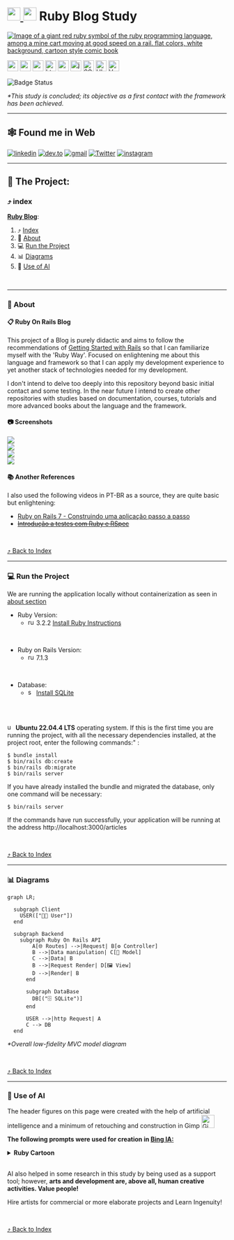 <a id="ruby-blog"></a>
# [<img src="./docs/assets/images/icons/ruby-high-res.svg" width="30px" height="30px" alt="ruby logo" title="Ruby"> <img src="./docs/assets/images/icons/rails-high-rails.svg" width="30px" height="30px" alt="ruby on rails logo" title="Ruby on Rails">](#ruby-blog) Ruby Blog Study

<!-- 
    Logo image generated by Bing IA: https://www.bing.com/images/create/
    Prompt: Image of a giant red ruby ​​symbol of the ruby ​​programming language, among a mine cart moving at good speed on a rail. flat colors, white background, cartoon style comic book
-->
[<img src="./docs/assets/images/layout/header_title.png" alt="Image of a giant red ruby ​​symbol of the ruby ​​programming language, among a mine cart moving at good speed on a rail. flat colors, white background, cartoon style comic book" title="Blog in Ruby on Rails Project Header" />](#ruby-blog)

<!-- 
    icons by:
    https://devicon.dev/
    https://simpleicons.org/
-->
[<img src="./docs/assets/images/icons/ruby.svg" width="25px" height="25px" alt="ruby logo" title="Ruby">](https://www.ruby-lang.org/en/) [<img src="./docs/assets/images/icons/rubygems.svg" width="25px" height="25px" alt="rubygems logo" title="Ruby Gems">](https://rubygems.org/) [<img src="./docs/assets/images/icons/rubyonrails.svg" width="25px" height="25px" alt="rubyonrails logo" title="Ruby On Rails">](https://rubyonrails.org/) [<img src="./docs/assets/images/icons/html5.svg" width="25px" height="25px" alt="html 5 logo" title="HTML 5">](https://dev.w3.org/html5/spec-LC/) [<img src="./docs/assets/images/icons/css3.svg" width="25px" height="25px" alt="css 3 logo" title="CSS 3">](https://www.w3.org/Style/CSS/Overview.en.html) [<img src="./docs/assets/images/icons/javascript.svg" width="25px" height="25px" alt="javascript logo" title="JavaScript">](https://developer.mozilla.org/en-US/docs/Web/JavaScript)  [<img src="./docs/assets/images/icons/sqlite.svg" width="25px" height="25px" alt="SQlite" title="SQlite">](https://www.sqlite.org/index.html) [<img src="./docs/assets/images/icons/ubuntu.svg" width="25px" height="25px Logo" title="Ubunto" alt="Ubunto" />](https://ubuntu.com/) [<img src="./docs/assets/images/icons/visualstudiocode.svg" width="25px" height="25px" alt="VsCode Logo" title="VsCode">](https://code.visualstudio.com/) 

<!--
[<img src="./docs/assets/images/icons/nodedotjs.svg" width="25px" height="25px" alt="nodedotjs logo" title="NodeJS">](https://nodejs.org/en) [<img src="./docs/assets/images/icons/webpack.svg" width="25px" height="25px" alt="webpack logo" title="WebPack">](https://webpack.js.org/)

[<img src="./docs/assets/images/icons/cucumber.svg" width="25px" height="25px" alt="cucumber logo" title="Cucumber">](https://cucumber.io/)

[<img src="./docs/assets/images/icons/bootstrap.svg" width="25px" height="25px" alt="bootstrap logo" title="Bootstrap">](https://getbootstrap.com/)

[<img src="./docs/assets/images/icons/rubymine.svg" width="25px" height="25px" alt="rubymine ide logo" title="RubyMine IDE">](https://www.jetbrains.com/ruby/download/#section=linux) [<img src="./docs/assets/images/icons/docker.svg" width="25px" height="25px" alt="docker logo" title="Docker">](https://www.docker.com/) [<img src="./docs/assets/images/icons/githubactions.svg" width="25px" height="25px" alt="githubactions logo" title="Github Actions">](https://docs.github.com/pt/actions)
-->

![Badge Status](https://img.shields.io/badge/STATUS-CLOSED_🔐-blue) <!--![Badge GitHubActions]()-->

_*This study is concluded; its objective as a first contact with the framework has been achieved._

---

## 🕸️ Found me in Web

[![linkedin](https://img.shields.io/badge/Linkedin-0A66C2?style=for-the-badge&logo=linkedin&logoColor=white)](https://www.linkedin.com/in/jos%C3%A9-r-99896a39/) [![dev.to](https://img.shields.io/badge/dev.to-0A0A0A?style=for-the-badge&logo=devdotto&logoColor=white)](https://dev.to/learningenuity) [![gmail](https://img.shields.io/badge/Gmail-D14836?style=for-the-badge&logo=gmail&logoColor=white)](mailto:learningenuity@gmail.com) [![Twitter](https://img.shields.io/badge/Twitter-1DA1F2?style=for-the-badge&logo=twitter&logoColor=white)](https://twitter.com/aromademirtilo) [![instagram](https://img.shields.io/badge/Instagram-E4405F?style=for-the-badge&logo=instagram&logoColor=white)](https://www.instagram.com/learningenuity) 

---

## 📁 The Project:

<a id="index"></a>
### ⤴️ index

__[Ruby Blog](#ruby-blog)__:<br/>
  1. ⤴️ [Index](#index)
  2. 📗 [About](#about)
  3. 💻 [Run the Project](#run)
  4. 📊 [Diagrams](#diagrams)
  5. 🤖 [Use of AI](#ia)
 
<br/>

---

<a id="about"></a>
### 📗 About

#### 📋 Ruby On Rails Blog

This project of a Blog is purely didactic and aims to follow the recommendations of [Getting Started with Rails](https://guides.rubyonrails.org/getting_started.html) so that I can familiarize myself with the 'Ruby Way'. Focused on enlightening me about this language and framework so that I can apply my development experience to yet another stack of technologies needed for my development.

I don't intend to delve too deeply into this repository beyond basic initial contact and some testing. In the near future I intend to create other repositories with studies based on documentation, courses, tutorials and more advanced books about the language and the framework.

#### 📷 Screenshots

<img src="./docs/assets/images/screenshots/retrieve_articles.png"> <br/>
<img src="./docs/assets/images/screenshots/retrieve_article.png"> <br/>
<img src="./docs/assets/images/screenshots/edit_article.png"> <br/>
<img src="./docs/assets/images/screenshots/new_article.png"> <br/>

#### 📚 Another References

I also used the following videos in PT-BR as a source, they are quite basic but enlightening:
- [Ruby on Rails 7 - Construindo uma aplicação passo a passo](https://www.youtube.com/watch?v=Ldvdovngwhs)
- ~~[Introdução a testes com Ruby e RSpec](https://www.youtube.com/watch?v=mIP_6jKjF4A)~~

<br/>

[⤴️ Back to Index](#index)

---

<a id="run"></a>
### 💻 Run the Project

We are running the application locally without containerization as seen in [about section](#about)

* Ruby Version:
    * <img src="./docs/assets/images/icons/ruby.svg" width="15px" height="15px" alt="ruby logo" title="Ruby"> 3.2.2 [Install Ruby Instructions](https://www.ruby-lang.org/en/documentation/installation/#apt)
<br/>

* Ruby on Rails Version:
    * <img src="./docs/assets/images/icons/rubyonrails.svg" width="15px" height="15px" alt="rubyonrails logo" title="Ruby On Rails"> 7.1.3
<br/>

* Database:
    * <img src="./docs/assets/images/icons/sqlite.svg" width="15px" height="15px" alt="sqlite logo" title="SQLite"> [Install SQLite](https://www.sqlite.org/)
<br/>
<br/>

<img src="./docs/assets/images/icons/ubuntu.svg" width="15px" height="15px" alt="ubuntu logo" title="Ubuntu"> __Ubuntu 22.04.4 LTS__ operating system. If this is the first time you are running the project, with all the necessary dependencies installed, at the project root, enter the following commands:" :

```
$ bundle install
$ bin/rails db:create
$ bin/rails db:migrate
$ bin/rails server
```

If you have already installed the bundle and migrated the database, only one command will be necessary:
```
$ bin/rails server
```

If the commands have run successfully, your application will be running at the address http://localhost:3000/articles

<br/>

[⤴️ Back to Index](#index)

---

<a id="diagrams"></a>
### 📊 Diagrams

<!-- 
    diagrams by:
    https://mermaid.js.org/
-->
```mermaid
graph LR;

  subgraph Client
    USER(["👩‍💻 User"])
  end

  subgraph Backend
    subgraph Ruby On Rails API
        A[🌐 Routes] -->|Request| B[⚙️ Controller]
        B -->|Data manipulation| C[📄 Model]
        C -->|Data| B
        B -->|Request Render| D[🖼️ View]
        D -->|Render| B
      end

      subgraph DataBase
        DB[("🗄️ SQLite")]
      end 

      USER -->|http Request| A
      C --> DB
  end
```

_**Overall low-fidelity MVC model diagram*_

<br/>

[⤴️ Back to Index](#index)

---

<a id="ia"></a>
### 🤖 Use of AI

The header figures on this page were created with the help of artificial intelligence and a minimum of retouching and construction in Gimp [<img src="./docs/assets/images/icons/gimp.svg" width="30" height="30 " title="Gimp" alt="Gimp Logo" />](https://www.gimp.org/)

__The following prompts were used for creation in [Bing IA:](https://www.bing.com/images/create/)__

<details>
  <summary><b>Ruby Cartoon</b></summary>
"A giant red ruby ​​symbol of the ruby ​​programming language, among a mine cart moving at good speed on a rail. flat colors, white background, cartoon style comic book"<b>(sic)</b>
</details>

<br/>

AI also helped in some research in this study by being used as a support tool; however, __arts and development are, above all, human creative activities. Value people!__

Hire artists for commercial or more elaborate projects and Learn Ingenuity!

<br/>

[⤴️ Back to Index](#index)

<!-- 
bin/rails server
bin/rails generate model Comment commenter:string body:text article:references
bin/rails db:migrate
bin/rails generate controller Comments

bin/rails generate migration AddStatusToArticles status:string
bin/rails generate migration AddStatusToComments status:string
bin/rails db:migrate
-->

